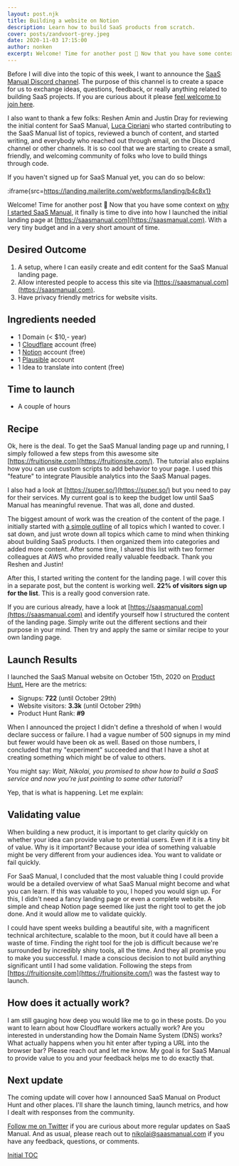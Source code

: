 ```yaml
---
layout: post.njk
title: Building a website on Notion
description: Learn how to build SaaS products from scratch.
cover: posts/zandvoort-grey.jpeg
date: 2020-11-03 17:15:00
author: nonken
excerpt: Welcome! Time for another post 🎉 Now that you have some context on [why I started SaaS Manual](2020-10-22%20Introduction%20422e0c9a4939447e8587d4229c2fcd3d.md), it finally is time to dive into how I launched the initial landing page at [https://saasmanual.com](https://saasmanual.com). With a very tiny budget and in a very short amount of time.
---
```


Before I will dive into the topic of this week, I want to announce the [SaaS Manual Discord channel](https://discord.gg/gGTD6eX). The purpose of this channel is to create a space for us to exchange ideas, questions, feedback, or really anything related to building SaaS projects. If you are curious about it please [feel welcome to join here](https://discord.gg/gGTD6eX).

I also want to thank a few folks: Reshen Amin and Justin Dray for reviewing the initial content for SaaS Manual, [Luca Cipriani](https://twitter.com/mastrolinux) who started contributing to the SaaS Manual list of topics, reviewed a bunch of content, and started writing, and everybody who reached out through email, on the Discord channel or other channels. It is so cool that we are starting to create a small, friendly, and welcoming community of folks who love to build things through code.

If you haven't signed up for SaaS Manual yet, you can do so below:

:iframe{src=https://landing.mailerlite.com/webforms/landing/b4c8x1}

Welcome! Time for another post 🎉 Now that you have some context on [why I started SaaS Manual](2020-10-22%20Introduction%20422e0c9a4939447e8587d4229c2fcd3d.md), it finally is time to dive into how I launched the initial landing page at [https://saasmanual.com](https://saasmanual.com). With a very tiny budget and in a very short amount of time.

## Desired Outcome

1. A setup, where I can easily create and edit content for the SaaS Manual landing page.
2. Allow interested people to access this site via [https://saasmanual.com](https://saasmanual.com).
3. Have privacy friendly metrics for website visits.

## Ingredients needed

- 1 Domain (< $10,- year)
- 1 [Cloudflare](https://cloudflare.com) account (free)
- 1 [Notion](https://notion.so) account (free)
- 1 [Plausible](https://plausible.io/) account
- 1 Idea to translate into content (free)

## Time to launch

- A couple of hours

## Recipe

Ok, here is the deal. To get the SaaS Manual landing page up and running, I simply followed a few steps from this awesome site [https://fruitionsite.com](https://fruitionsite.com/). The tutorial also explains how you can use custom scripts to add behavior to your page. I used this "feature" to integrate Plausible analytics into the SaaS Manual pages. 

I also had a look at [https://super.so/](https://super.so/) but you need to pay for their services. My current goal is to keep the budget low until SaaS Manual has meaningful revenue. That was all, done and dusted.

The biggest amount of work was the creation of the content of the page. I initially started with [a simple outline](https://saasmanual.com/Initial-TOC-d2461f8c177643feb6447c69dd4b70d9) of all topics which I wanted to cover. I sat down, and just wrote down all topics which came to mind when thinking about building SaaS products. I then organized them into categories and added more content. After some time, I shared this list with two former colleagues at AWS who provided really valuable feedback. Thank you Reshen and Justin! 

After this, I started writing the content for the landing page. I will cover this in a separate post, but the content is working well. **22% of visitors sign up for the list**. This is a really good conversion rate. 

If you are curious already, have a look at [https://saasmanual.com](https://saasmanual.com) and identify yourself how I structured the content of the landing page. Simply write out the different sections and their purpose in your mind. Then try and apply the same or similar recipe to your own landing page.

## Launch Results

I launched the SaaS Manual website on October 15th, 2020 on [Product Hunt.](https://www.producthunt.com/posts/saas-manual) Here are the metrics:

- Signups: **722** (until October 29th)
- Website visitors: **3.3k** (until October 29th)
- Product Hunt Rank: **#9**

When I announced the project I didn't define a threshold of when I would declare success or failure. I had a vague number of 500 signups in my mind but fewer would have been ok as well. Based on those numbers, I concluded that my "experiment" succeeded and that I have a shot at creating something which might be of value to others. 

You might say: *Wait, Nikolai, you promised to show how to build a SaaS service and now you're just pointing to some other tutorial?* 

Yep, that is what is happening. Let me explain:

## Validating value

When building a new product, it is important to get clarity quickly on whether your idea can provide value to potential users. Even if it is a tiny bit of value. Why is it important? Because your idea of something valuable might be very different from your audiences idea. You want to validate or fail quickly. 

For SaaS Manual, I concluded that the most valuable thing I could provide would be a detailed overview of what SaaS Manual might become and what you can learn. If this was valuable to you, I hoped you would sign up. For this, I didn't need a fancy landing page or even a complete website. A simple and cheap Notion page seemed like just the right tool to get the job done. And it would allow me to validate quickly. 

I could have spent weeks building a beautiful site, with a magnificent technical architecture, scalable to the moon, but it could have all been a waste of time. Finding the right tool for the job is difficult because we're surrounded by incredibly shiny tools, all the time. And they all promise you to make you successful. I made a conscious decision to not build anything significant until I had some validation. Following the steps from [https://fruitionsite.com](https://fruitionsite.com/) was the fastest way to launch.

## How does it actually work?

I am still gauging how deep you would like me to go in these posts. Do you want to learn about how Cloudflare workers actually work? Are you interested in understanding how the Domain Name System (DNS) works? What actually happens when you hit enter after typing a URL into the browser bar? Please reach out and let me know. My goal is for SaaS Manual to provide value to you and your feedback helps me to do exactly that.

## Next update

The coming update will cover how I announced SaaS Manual on Product Hunt and other places. I'll share the launch timing, launch metrics, and how I dealt with responses from the community.

[Follow me on Twitter](https://twitter.com/nonken) if you are curious about more regular updates on SaaS Manual. And as usual, please reach out to nikolai@saasmanual.com if you have any feedback, questions, or comments.

[Initial TOC](https://www.notion.so/Initial-TOC-d2461f8c177643feb6447c69dd4b70d9)